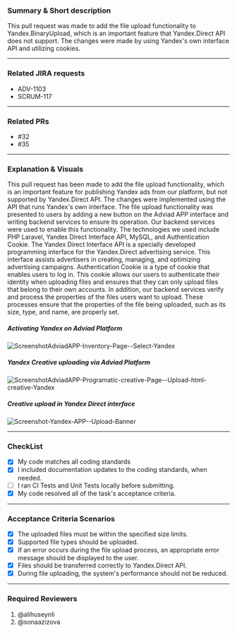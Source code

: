<!-- A brief overview of your proposed changes -->
### Summary & Short description
This pull request was made to add the file upload functionality to Yandex.BinaryUpload, which is an important feature that Yandex.Direct API does not support. The changes were made by using Yandex's own interface API and utilizing cookies.

---


### Related JIRA requests
* ADV-1103
* SCRUM-117

---




### Related PRs
* #32
* #35

---

###  Explanation & Visuals

<!-- use text and graphical explanation -->
This pull request has been made to add the file upload functionality, which is an important feature for publishing Yandex ads from our platform, but not supported by Yandex.Direct API. The changes were implemented using the API that runs Yandex's own interface. The file upload functionality was presented to users by adding a new button on the Adviad APP interface and writing backend services to ensure its operation. Our backend services were used to enable this functionality. The technologies we used include PHP Laravel, Yandex Direct Interface API, MySQL, and Authentication Cookie. The Yandex Direct Interface API is a specially developed programming interface for the Yandex.Direct advertising service. This interface assists advertisers in creating, managing, and optimizing advertising campaigns. Authentication Cookie is a type of cookie that enables users to log in. This cookie allows our users to authenticate their identity when uploading files and ensures that they can only upload files that belong to their own accounts. In addition, our backend services verify and process the properties of the files users want to upload. These processes ensure that the properties of the file being uploaded, such as its size, type, and name, are properly set.

##### Activating Yandex on Adviad Platform

![ScreenshotAdviadAPP-Inventory-Page--Select-Yandex](https://user-images.githubusercontent.com/7951872/229355836-204e79f7-fe11-4a72-ae50-1f51d97c026c.png)

##### Yandex Creative uploading via Adviad Platform

![ScreenshotAdviadAPP-Programatic-creative-Page--Upload-html-creative-Yandex](https://user-images.githubusercontent.com/7951872/229355838-d5b66dcf-7dd9-4353-b3c7-1fbe87d2c0ac.png)

##### Creative upload in Yandex Direct interface

![Screenshot-Yandex-APP--Upload-Banner](https://user-images.githubusercontent.com/7951872/229355841-ecdbe740-41d1-4e39-9ecb-29d5f5917ec2.png)

---

### CheckList

- [X] My code matches all coding standards
- [X] I included documentation updates to the coding standards, when needed.
- [ ] I ran CI Tests and Unit Tests locally before submitting.
- [X] My code resolved all of the task's acceptance criteria.

---

### Acceptance Criteria Scenarios

- [X] The uploaded files must be within the specified size limits.
- [X] Supported file types should be uploaded.
- [X] If an error occurs during the file upload process, an appropriate error message should be displayed to the user.
- [X] Files should be transferred correctly to Yandex.Direct API.
- [X] During file uploading, the system's performance should not be reduced.

---

### Required Reviewers
1. @alihuseynIi
2. @sonaazizova
